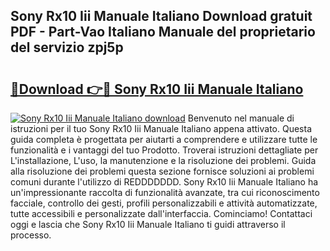 ## Sony Rx10 Iii Manuale Italiano Download gratuit PDF - Part-Vao Italiano Manuale del proprietario del servizio zpj5p

# <h2><a href="http://dfb0hi.blite.top/?on=Sony+Rx10+Iii+Manuale+Italiano">🔗Download 👉🔴 Sony Rx10 Iii Manuale Italiano</a></h2>

[![Sony Rx10 Iii Manuale Italiano download](https://i.imgur.com/lujVjoI.png)](http://dfb0hi.blite.top/?on=Sony+Rx10+Iii+Manuale+Italiano)
Benvenuto nel manuale di istruzioni per il tuo Sony Rx10 Iii Manuale Italiano appena attivato. Questa guida completa è progettata per aiutarti a comprendere e utilizzare tutte le funzionalità e i vantaggi del tuo Prodotto. Troverai istruzioni dettagliate per L'installazione, L'uso, la manutenzione e la risoluzione dei problemi. Guida alla risoluzione dei problemi questa sezione fornisce soluzioni ai problemi comuni durante l'utilizzo di REDDDDDDD. Sony Rx10 Iii Manuale Italiano ha un'impressionante raccolta di funzionalità avanzate, tra cui riconoscimento facciale, controllo dei gesti, profili personalizzabili e attività automatizzate, tutte accessibili e personalizzate dall'interfaccia. Cominciamo! Contattaci oggi e lascia che Sony Rx10 Iii Manuale Italiano ti guidi attraverso il processo.
